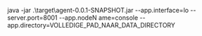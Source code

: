 java -jar .\target\agent-0.0.1-SNAPSHOT.jar --app.interface=lo --server.port=8001 --app.nodeN
ame=console --app.directory=VOLLEDIGE_PAD_NAAR_DATA_DIRECTORY